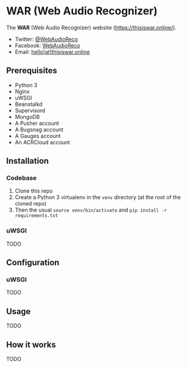 # WAR (Web Audio Recognizer)

The **WAR** (Web Audio Recognizer) website (https://thisiswar.online/).

  - Twitter: [@WebAudioReco](https://twitter.com/WebAudioReco)
  - Facebook: [WebAudioReco](https://www.facebook.com/WebAudioReco)
  - Email: [hello[at]thisiswar.online](mailto:hello[at]thisiswar.online)

## Prerequisites

  - Python 3
  - Nginx
  - uWSGI
  - Beanstalkd
  - Supervisord
  - MongoDB
  - A Pusher account
  - A Bugsnag account
  - A Gauges account
  - An ACRCloud account

## Installation

### Codebase

  1. Clone this repo
  2. Create a Python 3 virtualenv in the `venv` directory (at the root of the cloned repo)
  3. Then the usual `source venv/bin/activate` and `pip install -r requirements.txt`

### uWSGI

TODO

## Configuration

### uWSGI

TODO

## Usage

TODO

## How it works

TODO